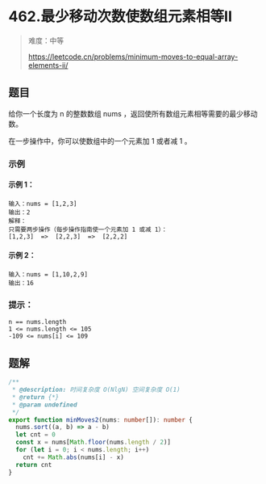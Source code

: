 # 462.最少移动次数使数组元素相等II

> 难度：中等
>
> https://leetcode.cn/problems/minimum-moves-to-equal-array-elements-ii/

## 题目

给你一个长度为 n 的整数数组 nums ，返回使所有数组元素相等需要的最少移动数。

在一步操作中，你可以使数组中的一个元素加 1 或者减 1 。

### 示例

#### 示例 1：

```
输入：nums = [1,2,3]
输出：2
解释：
只需要两步操作（每步操作指南使一个元素加 1 或减 1）：
[1,2,3]  =>  [2,2,3]  =>  [2,2,2]
```

#### 示例 2：

```
输入：nums = [1,10,2,9]
输出：16
```

### 提示：

```
n == nums.length
1 <= nums.length <= 105
-109 <= nums[i] <= 109
```

## 题解

```ts
/**
 * @description: 时间复杂度 O(NlgN) 空间复杂度 O(1)
 * @return {*}
 * @param undefined
 */
export function minMoves2(nums: number[]): number {
  nums.sort((a, b) => a - b)
  let cnt = 0
  const x = nums[Math.floor(nums.length / 2)]
  for (let i = 0; i < nums.length; i++)
    cnt += Math.abs(nums[i] - x)
  return cnt
}
```
